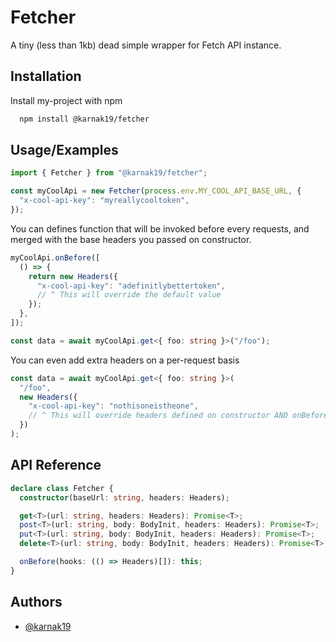# Fetcher

A tiny (less than 1kb) dead simple wrapper for Fetch API instance.

## Installation

Install my-project with npm

```bash
  npm install @karnak19/fetcher
```

## Usage/Examples

```ts
import { Fetcher } from "@karnak19/fetcher";

const myCoolApi = new Fetcher(process.env.MY_COOL_API_BASE_URL, {
  "x-cool-api-key": "myreallycooltoken",
});
```

You can defines function that will be invoked before every requests, and merged with the base headers you passed on constructor.

```ts
myCoolApi.onBefore([
  () => {
    return new Headers({
      "x-cool-api-key": "adefinitlybettertoken",
      // ^ This will override the default value
    });
  },
]);
```

```ts
const data = await myCoolApi.get<{ foo: string }>("/foo");
```

You can even add extra headers on a per-request basis

```ts
const data = await myCoolApi.get<{ foo: string }>(
  "/foo",
  new Headers({
    "x-cool-api-key": "nothisoneistheone",
    // ^ This will override headers defined on constructor AND onBefore hooks,
  })
);
```

## API Reference

```ts
declare class Fetcher {
  constructor(baseUrl: string, headers: Headers);

  get<T>(url: string, headers: Headers): Promise<T>;
  post<T>(url: string, body: BodyInit, headers: Headers): Promise<T>;
  put<T>(url: string, body: BodyInit, headers: Headers): Promise<T>;
  delete<T>(url: string, body: BodyInit, headers: Headers): Promise<T>;

  onBefore(hooks: (() => Headers)[]): this;
}
```

## Authors

- [@karnak19](https://www.github.com/karnak19)
